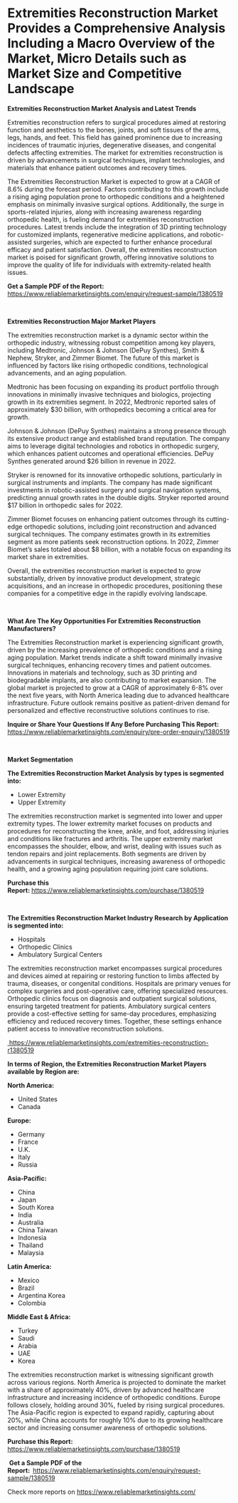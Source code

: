 <p><h1>Extremities Reconstruction Market Provides a Comprehensive Analysis Including a Macro Overview of the Market, Micro Details such as Market Size and Competitive Landscape</h1></p><p><strong>Extremities Reconstruction Market Analysis and Latest Trends</strong></p>
<p><p>Extremities reconstruction refers to surgical procedures aimed at restoring function and aesthetics to the bones, joints, and soft tissues of the arms, legs, hands, and feet. This field has gained prominence due to increasing incidences of traumatic injuries, degenerative diseases, and congenital defects affecting extremities. The market for extremities reconstruction is driven by advancements in surgical techniques, implant technologies, and materials that enhance patient outcomes and recovery times.</p><p>The Extremities Reconstruction Market is expected to grow at a CAGR of 8.6% during the forecast period. Factors contributing to this growth include a rising aging population prone to orthopedic conditions and a heightened emphasis on minimally invasive surgical options. Additionally, the surge in sports-related injuries, along with increasing awareness regarding orthopedic health, is fueling demand for extremities reconstruction procedures. Latest trends include the integration of 3D printing technology for customized implants, regenerative medicine applications, and robotic-assisted surgeries, which are expected to further enhance procedural efficacy and patient satisfaction. Overall, the extremities reconstruction market is poised for significant growth, offering innovative solutions to improve the quality of life for individuals with extremity-related health issues.</p></p>
<p><strong>Get a Sample PDF of the Report:&nbsp;</strong> <a href="https://www.reliablemarketinsights.com/enquiry/request-sample/1380519?utm_campaign=2189&utm_medium=2&utm_source=Github&utm_content=ia&utm_term=03032025&utm_id=extremities-reconstruction">https://www.reliablemarketinsights.com/enquiry/request-sample/1380519</a></p>
<p>&nbsp;</p>
<p><strong>Extremities Reconstruction Major Market Players</strong></p>
<p><p>The extremities reconstruction market is a dynamic sector within the orthopedic industry, witnessing robust competition among key players, including Medtronic, Johnson & Johnson (DePuy Synthes), Smith & Nephew, Stryker, and Zimmer Biomet. The future of this market is influenced by factors like rising orthopedic conditions, technological advancements, and an aging population.</p><p>Medtronic has been focusing on expanding its product portfolio through innovations in minimally invasive techniques and biologics, projecting growth in its extremities segment. In 2022, Medtronic reported sales of approximately $30 billion, with orthopedics becoming a critical area for growth.</p><p>Johnson & Johnson (DePuy Synthes) maintains a strong presence through its extensive product range and established brand reputation. The company aims to leverage digital technologies and robotics in orthopedic surgery, which enhances patient outcomes and operational efficiencies. DePuy Synthes generated around $26 billion in revenue in 2022.</p><p>Stryker is renowned for its innovative orthopedic solutions, particularly in surgical instruments and implants. The company has made significant investments in robotic-assisted surgery and surgical navigation systems, predicting annual growth rates in the double digits. Stryker reported around $17 billion in orthopedic sales for 2022.</p><p>Zimmer Biomet focuses on enhancing patient outcomes through its cutting-edge orthopedic solutions, including joint reconstruction and advanced surgical techniques. The company estimates growth in its extremities segment as more patients seek reconstruction options. In 2022, Zimmer Biomet’s sales totaled about $8 billion, with a notable focus on expanding its market share in extremities.</p><p>Overall, the extremities reconstruction market is expected to grow substantially, driven by innovative product development, strategic acquisitions, and an increase in orthopedic procedures, positioning these companies for a competitive edge in the rapidly evolving landscape.</p></p>
<p>&nbsp;</p>
<p><strong>What Are The Key Opportunities For Extremities Reconstruction Manufacturers?</strong></p>
<p><p>The Extremities Reconstruction market is experiencing significant growth, driven by the increasing prevalence of orthopedic conditions and a rising aging population. Market trends indicate a shift toward minimally invasive surgical techniques, enhancing recovery times and patient outcomes. Innovations in materials and technology, such as 3D printing and biodegradable implants, are also contributing to market expansion. The global market is projected to grow at a CAGR of approximately 6-8% over the next five years, with North America leading due to advanced healthcare infrastructure. Future outlook remains positive as patient-driven demand for personalized and effective reconstructive solutions continues to rise.</p></p>
<p><strong>Inquire or Share Your Questions If Any Before Purchasing This Report:</strong> <a href="https://www.reliablemarketinsights.com/enquiry/pre-order-enquiry/1380519?utm_campaign=2189&utm_medium=2&utm_source=Github&utm_content=ia&utm_term=03032025&utm_id=extremities-reconstruction">https://www.reliablemarketinsights.com/enquiry/pre-order-enquiry/1380519</a></p>
<p>&nbsp;</p>
<p><strong>Market Segmentation</strong></p>
<p><strong>The Extremities Reconstruction Market Analysis by types is segmented into:</strong></p>
<p><ul><li>Lower Extremity</li><li>Upper Extremity</li></ul></p>
<p><p>The extremities reconstruction market is segmented into lower and upper extremity types. The lower extremity market focuses on products and procedures for reconstructing the knee, ankle, and foot, addressing injuries and conditions like fractures and arthritis. The upper extremity market encompasses the shoulder, elbow, and wrist, dealing with issues such as tendon repairs and joint replacements. Both segments are driven by advancements in surgical techniques, increasing awareness of orthopedic health, and a growing aging population requiring joint care solutions.</p></p>
<p><strong>Purchase this Report:&nbsp;</strong><a href="https://www.reliablemarketinsights.com/purchase/1380519?utm_campaign=2189&utm_medium=2&utm_source=Github&utm_content=ia&utm_term=03032025&utm_id=extremities-reconstruction">https://www.reliablemarketinsights.com/purchase/1380519</a></p>
<p>&nbsp;</p>
<p><strong>The Extremities Reconstruction Market Industry Research by Application is segmented into:</strong></p>
<p><ul><li>Hospitals</li><li>Orthopedic Clinics</li><li>Ambulatory Surgical Centers</li></ul></p>
<p><p>The extremities reconstruction market encompasses surgical procedures and devices aimed at repairing or restoring function to limbs affected by trauma, diseases, or congenital conditions. Hospitals are primary venues for complex surgeries and post-operative care, offering specialized resources. Orthopedic clinics focus on diagnosis and outpatient surgical solutions, ensuring targeted treatment for patients. Ambulatory surgical centers provide a cost-effective setting for same-day procedures, emphasizing efficiency and reduced recovery times. Together, these settings enhance patient access to innovative reconstruction solutions.</p></p>
<p><a href="https://www.reliablemarketinsights.com/extremities-reconstruction-r1380519?utm_campaign=2189&utm_medium=2&utm_source=Github&utm_content=ia&utm_term=03032025&utm_id=extremities-reconstruction">&nbsp;https://www.reliablemarketinsights.com/extremities-reconstruction-r1380519</a></p>
<p><strong>In terms of Region, the Extremities Reconstruction Market Players available by Region are:</strong></p>
<p>
    <p> <strong> North America: </strong>
        <ul>
            <li>United States</li>
            <li>Canada</li>
        </ul>
        </p> 
    <p> <strong> Europe: </strong>
        <ul>
            <li>Germany</li>
            <li>France</li>
            <li>U.K.</li>
            <li>Italy</li>
            <li>Russia</li>
        </ul>
        </p> 
    <p> <strong> Asia-Pacific: </strong>
        <ul>
            <li>China</li>
            <li>Japan</li>
            <li>South Korea</li>
            <li>India</li>
            <li>Australia</li>
            <li>China Taiwan</li>
            <li>Indonesia</li>
            <li>Thailand</li>
            <li>Malaysia</li>
        </ul>
        </p> 
    <p> <strong> Latin America: </strong>
        <ul>
            <li>Mexico</li>
            <li>Brazil</li>
            <li>Argentina Korea</li>
            <li>Colombia</li>
        </ul>
        </p> 
    <p> <strong> Middle East & Africa: </strong>
        <ul>
            <li>Turkey</li>
            <li>Saudi</li>
            <li>Arabia</li>
            <li>UAE</li>
            <li>Korea</li>
        </ul>
    </p>
    </p>
<p><p>The extremities reconstruction market is witnessing significant growth across various regions. North America is projected to dominate the market with a share of approximately 40%, driven by advanced healthcare infrastructure and increasing incidence of orthopedic conditions. Europe follows closely, holding around 30%, fueled by rising surgical procedures. The Asia-Pacific region is expected to expand rapidly, capturing about 20%, while China accounts for roughly 10% due to its growing healthcare sector and increasing consumer awareness of orthopedic solutions.</p></p>
<p><strong>Purchase this Report: </strong><a href="https://www.reliablemarketinsights.com/purchase/1380519?utm_campaign=2189&utm_medium=2&utm_source=Github&utm_content=ia&utm_term=03032025&utm_id=extremities-reconstruction">https://www.reliablemarketinsights.com/purchase/1380519</a></p>
<p>&nbsp;<strong>Get a Sample PDF of the Report:&nbsp;&nbsp;</strong><a href="https://www.reliablemarketinsights.com/enquiry/request-sample/1380519?utm_campaign=2189&utm_medium=2&utm_source=Github&utm_content=ia&utm_term=03032025&utm_id=extremities-reconstruction">https://www.reliablemarketinsights.com/enquiry/request-sample/1380519</a></p>
<p><strong></strong></p>
<p>Check more reports on <a href="https://www.reliablemarketinsights.com/?utm_campaign=2189&utm_medium=2&utm_source=Github&utm_content=ia&utm_term=03032025&utm_id=extremities-reconstruction">https://www.reliablemarketinsights.com/</a></p>